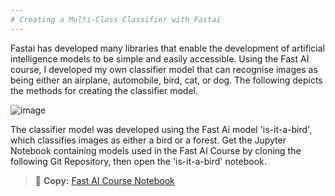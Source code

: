 ```yaml
---
# Creating a Multi-Class Classifier with Fastai
---
```

Fastai has developed many libraries that enable the development of artificial intelligence models to be simple and easily accessible. Using the Fast AI course, I developed my own classifier model that can recognise images as being either an airplane, automobile, bird, cat, or dog. The following depicts the methods for creating the classifier model. 
<p align="center">
  
![image](https://github.com/user-attachments/assets/3c7f5fa5-c1cc-40b9-b4d3-6dd1f577c34a)

</p>

The classifier model was developed using the Fast Ai model 'is-it-a-bird', which classifies images as either a bird or a forest.
Get the Jupyter Notebook containing models used in the Fast AI Course by cloning the following Git Repository, then open the 'is-it-a-bird' notebook. 
> 🔗 **Copy:** <a href="https://github.com/lovellbrian/course22.git" target="_blank">Fast AI Course Notebook</a>




